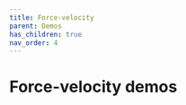 ```yaml
---
title: Force-velocity 
parent: Demos
has_children: true
nav_order: 4
---
```


# Force-velocity demos


